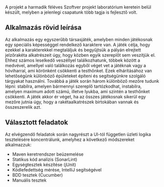 A projekt a harmadik féléves Szoftver projekt laboratórium keretein belül készült, melyben a jelenlegi csapatunk több tagja is fejlesztő volt.

## Alkalmazás rövid leírása
Az alkalmazás egy egyszerűbb társasjáték, amelyben minden játékosnak egy speciális képességgel rendelkező karaktere van.
A játék célja, hogy ezekkel a karakterekkel megtaláljuk és begyűjtsük a pályán elrejtett jelzőrakéta alkatrészeit úgy, hogy közben egyik szereplőt sem veszítjük el.
Ehhez számos leselkedő veszéllyel találkozhatunk, többek között a medvével, amellyel való találkozás egyből véget vet a játéknak vagy a hóviharral, ami körönként csökkenti a testhőnket.
Ezek elhárításához van lehetőségünk különböző épületeket építeni és segítségünkre szolgáló tárgyakat használni.
Továbbá a játék során három különböző mezőre tudunk lépni: stabilra, amelyen bármennyi szereplő tartózkodhat, instabilra, amelyen maximum adott számú, illetve lyukba, ami szintén a testhőnket csökkenti.
A játék akkor ér véget, ha az összes játékosnak sikerül egy mezőre jutnia úgy, hogy a rakétaalkatrészek birtokában vannak és összeszerelik azt.

## Választott feladatok
Az elvégzendő feladatok során nagyrészt a UI-tól független üzleti logika tesztelésére koncentrálunk, amelyhez a következő módszereket alkalmazzuk:
- Maven keretrendszer beüzemelése
- Statikus kód analízis (SonarLint)
- Egységtesztek készítése (jUnit)
- Kódlefedettség mérése, IntelliJ segítségével
- BDD tesztek (Cucumber)
- Manuális tesztek
